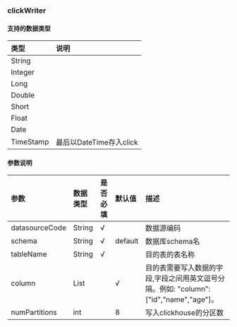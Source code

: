 ### clickWriter

#### 支持的数据类型
| 类型       | 说明    | 
| :-----    | :-----  | 
| String    |   |
| Integer   |   |
| Long      |   |
| Double    |   |
| Short     |   |
| Float     |   |
| Date      | |
| TimeStamp |最后以DateTime存入click |

#### 参数说明

| 参数                    | 数据类型    | 是否必填|  默认值        |描述         |
| :-----                 | :-----  | :------| :------         | :------      | 
| datasourceCode                | String  | √      |                 |数据源编码  |
| schema                | String  | √      |default                 |数据库schema名  |
| tableName                  | String  | √      |                 |目的表的表名称  |
| column                | List |        | √            |目的表需要写入数据的字段,字段之间用英文逗号分隔。例如: "column": ["id","name","age"]。 |
| numPartitions        | int  |         | 8                  |写入clickhouse的分区数 |

 
 
 



 